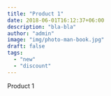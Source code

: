 ```yaml
---
title: "Product 1"
date: 2018-06-01T16:12:37+06:00
description: "bla-bla"
author: "admin"
image: "img/photo-man-book.jpg"
draft: false
tags:
  - "new"
  - "discount"
---
```


Product 1
